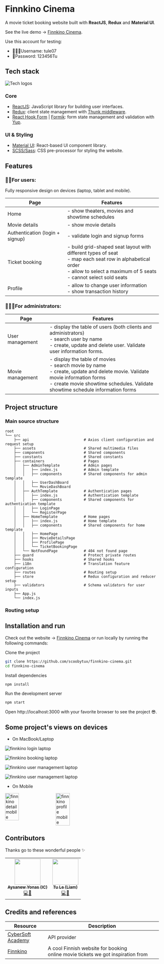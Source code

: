 # Finnkino Cinema

A movie ticket booking website built with **ReactJS**, **Redux** and **Material UI**.

See the live demo -> [Finnkino Cinema](https://finnkinocinema.vercel.app "Finnkino Cinema").

Use this account for testing:

- 👨🏻‍💻Username: tule07
- 🔐Password: 123456Tu

## Tech stack

![Tech logos][stack]

### Core

- [ReactJS][reactjs]: JavaScript library for building user interfaces.
- [Redux][redux]: client state management with [Thunk middleware][redux-thunk].
- [React Hook Form][react-hook-form] | [Formik][formik]: form state management and validation with [Yup][yup].

### UI & Styling

- [Material UI][mui]: React-based UI component library.
- [SCSS/Sass][sass]: CSS pre-processor for styling the website.

[stack]: src/assets/docs-images/finnkino-tech-stack.png
[reactjs]: https://reactjs.org/
[redux]: https://redux.js.org/
[redux-thunk]: https://github.com/reduxjs/redux-thunk
[mui]: https://mui.com/
[sass]: https://sass-lang.com/
[react-hook-form]: https://react-hook-form.com/
[formik]: https://formik.org/docs/overview
[yup]: https://github.com/jquense/yup

<!-- ## Tasks

> 19 Aug - 11 Dec, 2022

Our main tasks in the project are to implement:

- [x] Homepage layout
- [x] Responsive design
- [x] Full effects
- [x] Themes: light and dark

Task assignments: check out checklist.xlsx for more details. -->

## Features

### 👸🏻For users:

Fully responsive design on devices (laptop, tablet and mobile).

| Page                            | Features                                                                                                                                                                              |
| ------------------------------- | ------------------------------------------------------------------------------------------------------------------------------------------------------------------------------------- |
| Home                            | - show theaters, movies and showtime schedules                                                                                                                                        |
| Movie details                   | - show movie details                                                                                                                                                                  |
| Authentication (login + signup) | - validate login and signup forms                                                                                                                                                     |
| Ticket booking                  | - build grid-shaped seat layout with different types of seat<br> - map each seat row in alphabetical order <br> - allow to select a maximum of 5 seats<br> - cannot select sold seats |
| Profile                         | - allow to change user information<br> - show transaction history                                                                                                                     |

### 👩🏻‍💼For administrators:

| Page             | Features                                                                                                                                                                                                             |
| ---------------- | -------------------------------------------------------------------------------------------------------------------------------------------------------------------------------------------------------------------- |
| User management  | - display the table of users (both clients and administrators)<br> - search user by name<br> - create, update and delete user. Validate user information forms.                                                      |
| Movie management | - display the table of movies<br> - search movie by name<br> - create, update and delete movie. Validate movie information forms<br> - create movie showtime schedules. Validate showtime schedule information forms |

## Project structure

### Main source structure

```
root
└── src
    ├── api                         # Axios client configuration and request setup
    ├── assets                      # Shared multimedia files
    ├── components                  # Shared components
    ├── constants                   # Shared constants
    ├── containers                  # Pages
    │   ├── AdminTemplate           # Admin pages
    │   │   ├── index.js            # Admin template
    │   │   ├── components          # Shared components for admin template
    │   │   ├── UserDashBoard
    │   │   └── MovieDashBoard
    │   ├── AuthTemplate            # Authentication pages
    │   │   ├── index.js            # Authentication template
    │   │   ├── components          # Shared components for authentication template
    │   │   ├── LoginPage
    │   │   └── RegisterPage
    │   ├── HomeTemplate            # Home pages
    │   │   ├── index.js            # Home template
    │   │   ├── components          # Shared components for home template
    │   │   ├── HomePage
    │   │   ├── MovieDetailsPage
    │   │   ├── ProfilePage
    │   │   └── TicketBookingPage
    │   └── NotFoundPage            # 404 not found page
    ├── guard                       # Protect private routes
    ├── hooks                       # Shared hooks
    ├── i18n                        # Translation feature configuration
    ├── routes                      # Routing setup
    ├── store                       # Redux configuration and reducer setup
    ├── validators                  # Schema validators for user inputs
    ├── App.js
    └── index.js
```

### Routing setup

<!-- Try to draw a graph -->
<!-- Should mention which routes are private -->

## Installation and run

Check out the website -> [Finnkino Cinema](https://finnkinocinema.vercel.app "Finnkino Cinema") or run locally by running the following commands:

Clone the project

```bash
git clone https://github.com/scoobytux/finnkino-cinema.git
cd finnkino-cinema
```

Install dependencies

```bash
npm install
```

Run the development server

```bash
npm start
```

Open http://localhost:3000 with your favorite browser to see the project 😎.

## Some project's views on devices

- On MacBook/Laptop

![finnkino login laptop](src/assets/docs-images/finnkino-login-laptop.png)

![finnkino booking laptop](src/assets/docs-images/finnkino-booking-laptop.png)

![finnkino user management laptop](src/assets/docs-images/finnkino-user-management-laptop.png)

![finnkino user management laptop](src/assets/docs-images/finnkino-movie-management-laptop.png)

- On Mobile

<div style="display: flex; flex-wrap: wrap; gap: 15px;">
  <img src="src/assets/docs-images/finnkino-detail-mobile.png" alt="finnkino detail mobile" width="30%"/>
  <img src="src/assets/docs-images/finnkino-profile-mobile.png" alt="finnkino profile mobile" width="30%"/>
</div>

## Contributors

Thanks go to these wonderful people ✨

<!-- ALL-CONTRIBUTORS-LIST:START -->
<!-- prettier-ignore-start -->
<!-- markdownlint-disable -->
<table>
  <tr>
    <!-- Aysi -->
    <td align="center"><a href="https://github.com/aysi143"><img src="https://avatars.githubusercontent.com/u/49403558?v=4" width="85px;" alt=""/><br /><sub><b>Aysanew Yonas (IC)</b></sub></a><br /><a href="https://github.com/scoobytux/movielab/commits?author=phuongvu0804" title="Code">💻</a><a href="https://github.com/scoobytux/movielab/commits?author=phuongvu0804" title="Documentation">📖</a></td>
    <!-- Tu Le -->
    <td align="center"><a href="https://github.com/scoobytux"><img src="https://avatars.githubusercontent.com/u/72339711?v=4" width="85px;" alt=""/><br /><sub><b>Tu Le (Liam)</b></sub></a><br /><a href="https://github.com/scoobytux/movielab/commits?author=scoobytux" title="Code">💻</a><a href="https://github.com/scoobytux/movielab/commits?author=scoobytux" title="Documentation">📖</a></td>
  </tr>
</table>
<!-- markdownlint-restore -->
<!-- prettier-ignore-end -->

<!-- ALL-CONTRIBUTORS-LIST:END -->

## Credits and references

| Resource                       | Description                                                                     |
| ------------------------------ | ------------------------------------------------------------------------------- |
| [CyberSoft Academy][cybersoft] | API provider                                                                    |
| [Finnkino][finnkino]           | A cool Finnish website for booking online movie tickets we got inspiration from |

[cybersoft]: https://cybersoft.edu.vn/
[finnkino]: https://www.finnkino.org/
